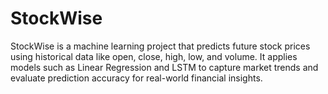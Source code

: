 # StockWise
StockWise is a machine learning project that predicts future stock prices using historical data like open, close, high, low, and volume. It applies models such as Linear Regression and LSTM to capture market trends and evaluate prediction accuracy for real-world financial insights.
